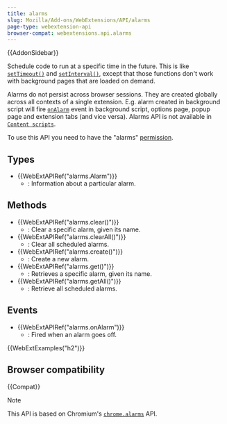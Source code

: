 ```yaml
---
title: alarms
slug: Mozilla/Add-ons/WebExtensions/API/alarms
page-type: webextension-api
browser-compat: webextensions.api.alarms
---
```


{{AddonSidebar}}

Schedule code to run at a specific time in the future. This is like [`setTimeout()`](/en-US/docs/Web/API/setTimeout) and [`setInterval()`](/en-US/docs/Web/API/setInterval), except that those functions don't work with background pages that are loaded on demand.

Alarms do not persist across browser sessions. They are created globally across all contexts of a single extension. E.g. alarm created in background script will fire [`onAlarm`](/en-US/docs/Mozilla/Add-ons/WebExtensions/API/alarms/onAlarm) event in background script, options page, popup page and extension tabs (and vice versa). Alarms API is not available in [`Content scripts`](/en-US/docs/Mozilla/Add-ons/WebExtensions/Content_scripts#webextension_apis).

To use this API you need to have the "alarms" [permission](/en-US/docs/Mozilla/Add-ons/WebExtensions/manifest.json/permissions).

## Types

- {{WebExtAPIRef("alarms.Alarm")}}
  - : Information about a particular alarm.

## Methods

- {{WebExtAPIRef("alarms.clear()")}}
  - : Clear a specific alarm, given its name.
- {{WebExtAPIRef("alarms.clearAll()")}}
  - : Clear all scheduled alarms.
- {{WebExtAPIRef("alarms.create()")}}
  - : Create a new alarm.
- {{WebExtAPIRef("alarms.get()")}}
  - : Retrieves a specific alarm, given its name.
- {{WebExtAPIRef("alarms.getAll()")}}
  - : Retrieve all scheduled alarms.

## Events

- {{WebExtAPIRef("alarms.onAlarm")}}
  - : Fired when an alarm goes off.

{{WebExtExamples("h2")}}

## Browser compatibility

{{Compat}}

> [!NOTE]
> This API is based on Chromium's [`chrome.alarms`](https://developer.chrome.com/docs/extensions/reference/alarms/) API.
